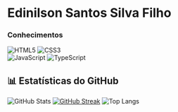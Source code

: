 # Edinilson Santos Silva Filho

### Conhecimentos
![HTML5](https://img.shields.io/badge/html5-%23E34F26.svg?style=for-the-badge&logo=html5&logoColor=white) ![CSS3](https://img.shields.io/badge/css3-%231572B6.svg?style=for-the-badge&logo=css3&logoColor=white)<br>
![JavaScript](https://img.shields.io/badge/javascript-%23323330.svg?style=for-the-badge&logo=javascript&logoColor=%23F7DF1E) ![TypeScript](https://img.shields.io/badge/typescript-%23007ACC.svg?style=for-the-badge&logo=typescript&logoColor=white)

## 📊 Estatísticas do GitHub
![GitHub Stats](https://github-readme-stats.vercel.app/api?username=Edinilson1&show_icons=true&theme=transparent)
[![GitHub Streak](https://github-readme-streak-stats.herokuapp.com?user=Edinilson1&theme=transparent)](https://git.io/streak-stats)
![Top Langs](https://github-readme-stats.vercel.app/api/top-langs/?username=Edinilson1&theme=transparent)
